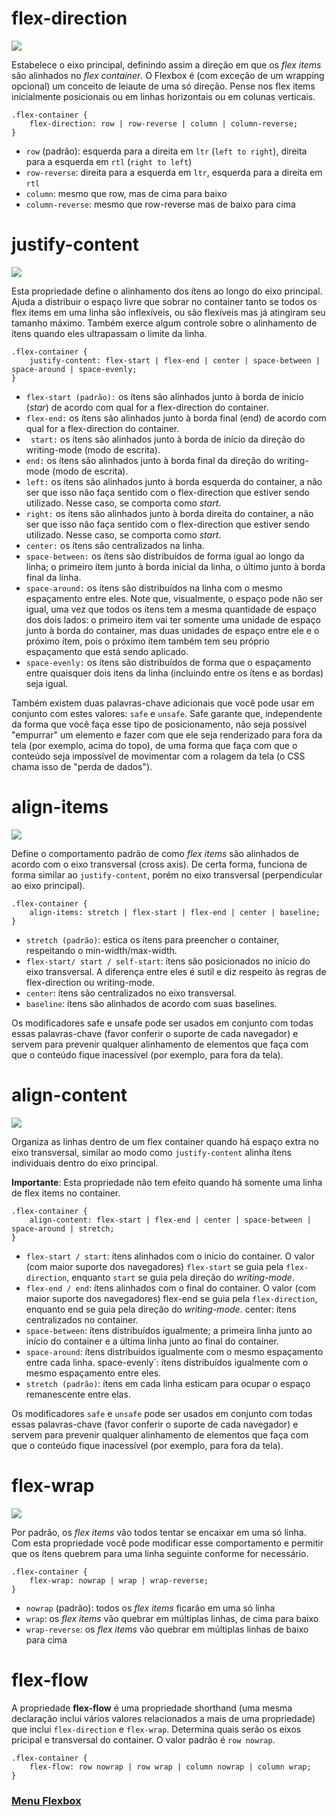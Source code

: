 # flex-direction

<img src="../flexbox/img/flex-direction.svg">

Estabelece o eixo principal, definindo assim a direção em que os *flex items* são alinhados no *flex container*. O Flexbox é (com exceção de um wrapping opcional) um conceito de leiaute de uma só direção. Pense nos flex items inicialmente posicionais ou em linhas horizontais ou em colunas verticais.

```
.flex-container {
    flex-direction: row | row-reverse | column | column-reverse;
}
```

- `row` (padrão): esquerda para a direita em `ltr` (`left to right`), direita para a esquerda em `rtl` (`right to left`)
- `row-reverse`: direita para a esquerda em `ltr`, esquerda para a direita em `rtl`
- `column`: mesmo que row, mas de cima para baixo
- `column-reverse`: mesmo que row-reverse mas de baixo para cima

# justify-content

<img src="../flexbox/img/justify-content.svg">

Esta propriedade define o alinhamento dos ítens ao longo do eixo principal. Ajuda a distribuir o espaço livre que sobrar no container tanto se todos os flex items em uma linha são inflexíveis, ou são flexíveis mas já atingiram seu tamanho máximo. Também exerce algum controle sobre o alinhamento de ítens quando eles ultrapassam o limite da linha.

```
.flex-container {
    justify-content: flex-start | flex-end | center | space-between | space-around | space-evenly;
}
```

- `flex-start (padrão):` os ítens são alinhados junto à borda de início (*star*) de acordo com qual for a flex-direction do container.
- `flex-end:` os ítens são alinhados junto à borda final (end) de acordo com qual for a flex-direction do container.
- ` start:` os ítens são alinhados junto à borda de início da direção do writing-mode (modo de escrita).
- `end:` os ítens são alinhados junto à borda final da direção do writing-mode (modo de escrita).
- `left:` os ítens são alinhados junto à borda esquerda do container, a não ser que isso não faça sentido com o flex-direction que estiver sendo utilizado. Nesse caso, se comporta como *start*.
- `right:` os ítens são alinhados junto à borda direita do container, a não ser que isso não faça sentido com o flex-direction que estiver sendo utilizado. Nesse caso, se comporta como *start*.
- `center:` os ítens são centralizados na linha.
- `space-between:` os ítens são distribuídos de forma igual ao longo da linha; o primeiro ítem junto à borda inicial da linha, o último junto à borda final da linha.
- `space-around:` os ítens são distribuídos na linha com o mesmo espaçamento entre eles. Note que, visualmente, o espaço pode não ser igual, uma vez que todos os ítens tem a mesma quantidade de espaço dos dois lados: o primeiro item vai ter somente uma unidade de espaço junto à borda do container, mas duas unidades de espaço entre ele e o próximo ítem, pois o próximo ítem também tem seu próprio espaçamento que está sendo aplicado.
- `space-evenly:` os ítens são distribuídos de forma que o espaçamento entre quaisquer dois itens da linha (incluindo entre os ítens e as bordas) seja igual.

Também existem duas palavras-chave adicionais que você pode usar em conjunto com estes valores: `safe` e `unsafe`. Safe garante que, independente da forma que você faça esse tipo de posicionamento, não seja possível "empurrar" um elemento e fazer com que ele seja renderizado para fora da tela (por exemplo, acima do topo), de uma forma que faça com que o conteúdo seja impossível de movimentar com a rolagem da tela (o CSS chama isso de "perda de dados").

# align-items

<img src="../flexbox/img/align-items.svg">

Define o comportamento padrão de como *flex items* são alinhados de acordo com o eixo transversal (cross axis). De certa forma, funciona de forma similar ao `justify-content`, porém no eixo transversal (perpendicular ao eixo principal).

```
.flex-container {
    align-items: stretch | flex-start | flex-end | center | baseline;
}
```

- `stretch (padrão)`: estica os ítens para preencher o container, respeitando o min-width/max-width.
- `flex-start/ start / self-start`: ítens são posicionados no início do eixo transversal. A diferença entre eles é sutil e diz respeito às regras de flex-direction ou writing-mode.
- `center`: ítens são centralizados no eixo transversal.
- `baseline`: ítens são alinhados de acordo com suas baselines.

Os modificadores safe e unsafe pode ser usados em conjunto com todas essas palavras-chave (favor conferir o suporte de cada navegador) e servem para prevenir qualquer alinhamento de elementos que faça com que o conteúdo fique inacessível (por exemplo, para fora da tela).

# align-content

<img src="../flexbox/img/align-content.svg">

Organiza as linhas dentro de um flex container quando há espaço extra no eixo transversal, similar ao modo como `justify-content` alinha ítens individuais dentro do eixo principal.

**Importante**: Esta propriedade não tem efeito quando há somente uma linha de flex items no container.

```
.flex-container {
    align-content: flex-start | flex-end | center | space-between | space-around | stretch;
}
```

- `flex-start / start`: ítens alinhados com o início do container. O valor (com maior suporte dos navegadores) `flex-start` se guia pela `flex-direction`, enquanto `start` se guia pela direção do *writing-mode*.
- `flex-end / end`: ítens alinhados com o final do container. O valor (com maior suporte dos navegadores) flex-end se guia pela `flex-direction`, enquanto end se guia pela direção do *writing-mode*.
center: ítens centralizados no container.
- `space-between`: ítens distribuídos igualmente; a primeira linha junto ao início do container e a última linha junto ao final do container.
- `space-around`: ítens distribuídos igualmente com o mesmo espaçamento entre cada linha.
space-evenly`: ítens distribuídos igualmente com o mesmo espaçamento entre eles.
- `stretch (padrão)`: ítens em cada linha esticam para ocupar o espaço remanescente entre elas.

Os modificadores `safe` e `unsafe` pode ser usados em conjunto com todas essas palavras-chave (favor conferir o suporte de cada navegador) e servem para prevenir qualquer alinhamento de elementos que faça com que o conteúdo fique inacessível (por exemplo, para fora da tela).

# flex-wrap

<img src="../flexbox/img/flex-wrap.svg">

Por padrão, os *flex items* vão todos tentar se encaixar em uma só linha. Com esta propriedade você pode modificar esse comportamento e permitir que os ítens quebrem para uma linha seguinte conforme for necessário.

```
.flex-container {
    flex-wrap: nowrap | wrap | wrap-reverse;
}
```

- `nowrap` (padrão): todos os *flex items* ficarão em uma só linha
- `wrap`: os *flex items* vão quebrar em múltiplas linhas, de cima para baixo
- `wrap-reverse`: os *flex items* vão quebrar em múltiplas linhas de baixo para cima

# flex-flow

A propriedade **flex-flow** é uma propriedade shorthand (uma mesma declaração inclui vários valores relacionados a mais de uma propriedade) que inclui `flex-direction` e `flex-wrap`. Determina quais serão os eixos pricipal e transversal do container. O valor padrão é `row nowrap`.

```
.flex-container {
    flex-flow: row nowrap | row wrap | column nowrap | column wrap;
}
```

### [Menu Flexbox](menu-flexbox.md)


